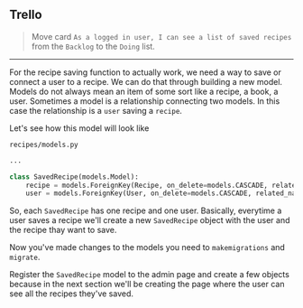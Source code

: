 ## Trello
> Move card `As a logged in user, I can see a list of saved recipes` from the `Backlog` to the `Doing` list.
___


For the recipe saving function to actually work, we need a way to save or connect a user to a recipe. We can do that through building a new model. Models do not always mean an item of some sort like a recipe, a book, a user. Sometimes a model is a relationship connecting two models. In this case the relationship is a `user` saving a `recipe`. 

Let's see how this model will look like

`recipes/models.py`
```py
...

class SavedRecipe(models.Model):
	recipe = models.ForeignKey(Recipe, on_delete=models.CASCADE, related_name="saved")
	user = models.ForeignKey(User, on_delete=models.CASCADE, related_name="saved_recipes")
```

So, each `SavedRecipe` has one recipe and one user. Basically, everytime a user saves a recipe we'll create a new `SavedRecipe` object with the user and the recipe thay want to save.


Now you've made changes to the models you need to `makemigrations` and `migrate`.


Register the `SavedRecipe` model to the admin page and create a few objects because in the next section we'll be creating the page where the user can see all the recipes they've saved.

